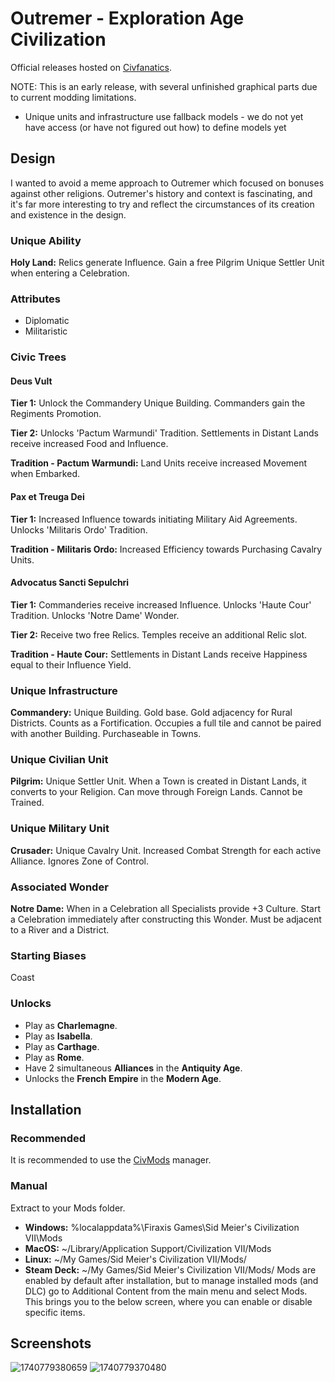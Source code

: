 # Outremer - Exploration Age Civilization
Official releases hosted on [Civfanatics](https://forums.civfanatics.com/resources/tcs-outremer-exploration.32002/).

NOTE: This is an early release, with several unfinished graphical parts due to current modding limitations.
* Unique units and infrastructure use fallback models - we do not yet have access (or have not figured out how) to define models yet

## Design
I wanted to avoid a meme approach to Outremer which focused on bonuses against other religions. Outremer's history and context is fascinating, and it's far more interesting to try and reflect the circumstances of its creation and existence in the design.

### Unique Ability
**Holy Land:** Relics generate Influence. Gain a free Pilgrim Unique Settler Unit when entering a Celebration.

### Attributes
* Diplomatic
* Militaristic

### Civic Trees
#### Deus Vult
**Tier 1:** Unlock the Commandery Unique Building. Commanders gain the Regiments Promotion.

**Tier 2:** Unlocks 'Pactum Warmundi' Tradition. Settlements in Distant Lands receive increased Food and Influence.

**Tradition - Pactum Warmundi:** Land Units receive increased Movement when Embarked.

#### Pax et Treuga Dei
**Tier 1:** Increased Influence towards initiating Military Aid Agreements. Unlocks 'Militaris Ordo' Tradition.

**Tradition - Militaris Ordo:** Increased Efficiency towards Purchasing Cavalry Units.

#### Advocatus Sancti Sepulchri
**Tier 1:** Commanderies receive increased Influence. Unlocks 'Haute Cour' Tradition. Unlocks 'Notre Dame' Wonder.

**Tier 2:** Receive two free Relics. Temples receive an additional Relic slot.

**Tradition - Haute Cour:** Settlements in Distant Lands receive Happiness equal to their Influence Yield.

### Unique Infrastructure
**Commandery:** Unique Building. Gold base. Gold adjacency for Rural Districts. Counts as a Fortification. Occupies a full tile and cannot be paired with another Building. Purchaseable in Towns.

### Unique Civilian Unit
**Pilgrim:** Unique Settler Unit. When a Town is created in Distant Lands, it converts to your Religion. Can move through Foreign Lands. Cannot be Trained.

### Unique Military Unit
**Crusader:** Unique Cavalry Unit. Increased Combat Strength for each active Alliance. Ignores Zone of Control.

### Associated Wonder
**Notre Dame:** When in a Celebration all Specialists provide +3 Culture. Start a Celebration immediately after constructing this Wonder. Must be adjacent to a River and a District.

### Starting Biases
Coast

### Unlocks
* Play as **Charlemagne**.
* Play as **Isabella**.
* Play as **Carthage**.
* Play as **Rome**.
* Have 2 simultaneous **Alliances** in the **Antiquity Age**.
* Unlocks the **French Empire** in the **Modern Age**. 

## Installation
### Recommended
It is recommended to use the [CivMods](https://civmods.com/install?modCfId=32002) manager.
### Manual
Extract to your Mods folder.
* **Windows:** %localappdata%\Firaxis Games\Sid Meier's Civilization VII\Mods
* **MacOS:** ~/Library/Application Support/Civilization VII/Mods
* **Linux:** ~/My Games/Sid Meier's Civilization VII/Mods/
* **Steam Deck:** ~/My Games/Sid Meier's Civilization VII/Mods/
Mods are enabled by default after installation, but to manage installed mods (and DLC) go to Additional Content from the main menu and select Mods. This brings you to the below screen, where you can enable or disable specific items.

## Screenshots
![1740779380659](https://github.com/user-attachments/assets/4e2bb5a7-eb49-4270-ad78-c3859055c8c6)
![1740779370480](https://github.com/user-attachments/assets/98e1410d-dbb4-436f-97f6-e08a02a0148f)
